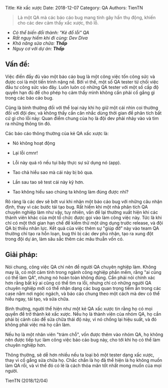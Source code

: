 Title: Kẻ xấc xược 
Date: 2018-12-07
Category: QA
Authors: TienTN

>  Là một QA mà các báo cáo bug mang tính gây hấn thụ động, khiến cho các dev cảm thấy xấc xược, thô lỗ.

* _Có thể biến đổi thành: "Kẻ đổ lỗi" QA_
* _Rất nguy hiểm khi đi cùng: Dev Diva_
* _Khả năng sửa chữa: **Thấp**_
* _Nguy cơ với dự án: **Thấp**_



## Vấn đề:

Việc điền đầy đủ vào một báo cáo bug là một công việc tốn công sức và được coi là một tiến trình nặng nề. Bởi vì thế, một số QA tester từ chối việc đầu tư công sức vào đây. Luôn luôn có những QA tester với một số cấp độ quyền hạn đủ để cho phép họ cảm thấy mình không cần phải cố gắng gì trong các báo cáo bug.

Cũng là bình thường đối với thể loại này khi họ giữ một cái nhìn coi thường đối với đội dev, và không thấy cần cân nhắc dùng thời gian để phân tích bất cứ gì cho lỗi này: Quan điểm chung của họ là đội dev phải nhảy vào và tìm ra những thông tin đó.

Các báo cáo thông thường của kẻ QA xấc xược là:

* Nó không hoạt động

* Lại lỗi cmnr!

* Lỗi này quá rõ nếu tụi bây thực sự sử dụng nó (app).

* Tao chả hiểu sao mà cái này bị bỏ qua.

* Lần sau tao sẽ test cái này kỹ hơn.

* Tao không hiểu sao chúng ta không làm đúng được nhỉ?

Rõ ràng là các dev sẽ bớt vui khi nhận một báo cáo bug với những câu nhận định, thay vì các bước tái tạo bug. Rất hiếm khi một nhà phân tích QA chuyên nghiệp làm như vậy, tuy nhiên, vấn đề lại thường xuất hiện khi các thành viên khác của một tổ chức được gọi vào làm công việc này. Tức là khi chỉ có một thời gian hạn chế để kiểm thử một ứng dụng trước release, và đội QA bị thiếu nhân lực. Kết quả của việc thêm sự "giúp đỡ" này vào team QA thường chỉ tạo ra hỗn loạn, bug thì bị các dev phủ nhận, tạo ra xung đột trong đội dự án, làm sâu sắc thêm các mâu thuẫn vốn có.



## Giải pháp:

Nói chung, công việc QA chỉ nên để người QA chuyên nghiệp làm. Không may là, có một cảm tính trong ngành công nghiệp phần mềm, rằng "ai cũng có thể làm QA", nhưng nó hoàn toàn không đúng. Cần phải nói chính xác hơn rằng bất kỳ ai cũng có thể tìm ra lỗi, nhưng chỉ có những người QA chuyên nghiệp mới có thể nhận dạng các bug quan trọng tiềm ẩn trong các case nằm nơi ngóc ngách, và báo cáo chung theo một cách mà dev có thể hiểu ngay, tái tạo, và sửa chữa.

Bình thường, người thể hiện như một kẻ QA xấc xược tin rằng họ có mọi quyền để trở thành kẻ xấc xược. Nếu họ là thành viên của nhóm QA, họ cần phải bị cảnh cáo để sửa chữa thái độ này, vì nó chống lại hiệu suất, và đó không phải việc mà họ cần làm. 

Nếu họ là một nhân viên "trám chỗ", vốn được thêm vào nhóm QA, họ không nên được tiếp tục làm công việc báo cáo bug này, cho tới khi họ có thể làm chuyên nghiệp hơn.

Thông thường, sẽ dễ hơn nhiều nếu ta loại bỏ một tester dạng xấc xược, thay vì cố gắng sửa chữa họ. Chắc chắn là họ đã thể hiện là họ không muốn làm QA rồi, và vì thế đó có lẽ là cách thỏa mãn tốt nhất mong muốn của mọi người.

TienTN (2018/12/04)
